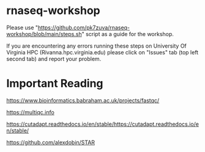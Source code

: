 # rnaseq-workshop

Please use "https://github.com/pk7zuva/rnaseq-workshop/blob/main/steps.sh" script as a guide for the workshop.

If you are encountering any errors running these steps on University Of Virginia HPC (Rivanna.hpc.virginia.edu) please click on "Issues" tab (top left second tab) and report your problem.

# Important Reading

https://www.bioinformatics.babraham.ac.uk/projects/fastqc/

https://multiqc.info

https://cutadapt.readthedocs.io/en/stable/https://cutadapt.readthedocs.io/en/stable/

https://github.com/alexdobin/STAR
